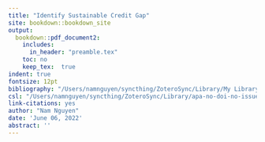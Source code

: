 ```yaml
---
title: "Identify Sustainable Credit Gap"
site: bookdown::bookdown_site
output:
  bookdown::pdf_document2:
    includes:
      in_header: "preamble.tex"
    toc: no
    keep_tex:  true
indent: true
fontsize: 12pt
bibliography: "/Users/namnguyen/syncthing/ZoteroSync/Library/My Library.bib"
csl: "/Users/namnguyen/syncthing/ZoteroSync/Library/apa-no-doi-no-issue.csl"
link-citations: yes
author: "Nam Nguyen"
date: 'June 06, 2022'
abstract: ''
---
```

